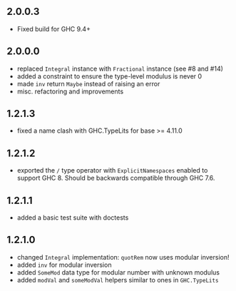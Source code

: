 2.0.0.3
---
* Fixed build for GHC 9.4+

2.0.0.0
---
* replaced `Integral` instance with `Fractional` instance (see #8 and #14)
* added a constraint to ensure the type-level modulus is never 0
* made `inv` return `Maybe` instead of raising an error
* misc. refactoring and improvements

1.2.1.3
---
* fixed a name clash with GHC.TypeLits for base >= 4.11.0

1.2.1.2
---
* exported the `/` type operator with `ExplicitNamespaces` enabled to
  support GHC 8. Should be backwards compatible through GHC 7.6.

1.2.1.1
---
* added a basic test suite with doctests

1.2.1.0
---
* changed `Integral` implementation: `quotRem` now uses modular inversion!
* added `inv` for modular inversion
* added `SomeMod` data type for modular number with unknown modulus
* added `modVal` and `someModVal` helpers similar to ones in `GHC.TypeLits`


